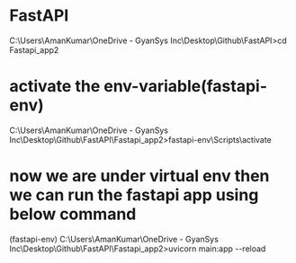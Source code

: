 # FastAPI

C:\Users\AmanKumar\OneDrive - GyanSys Inc\Desktop\Github\FastAPI>cd Fastapi_app2

# activate the env-variable(fastapi-env)
C:\Users\AmanKumar\OneDrive - GyanSys Inc\Desktop\Github\FastAPI\Fastapi_app2>fastapi-env\Scripts\activate

# now we are under virtual env then we can run the fastapi app using below command
(fastapi-env) C:\Users\AmanKumar\OneDrive - GyanSys Inc\Desktop\Github\FastAPI\Fastapi_app2>uvicorn main:app --reload
